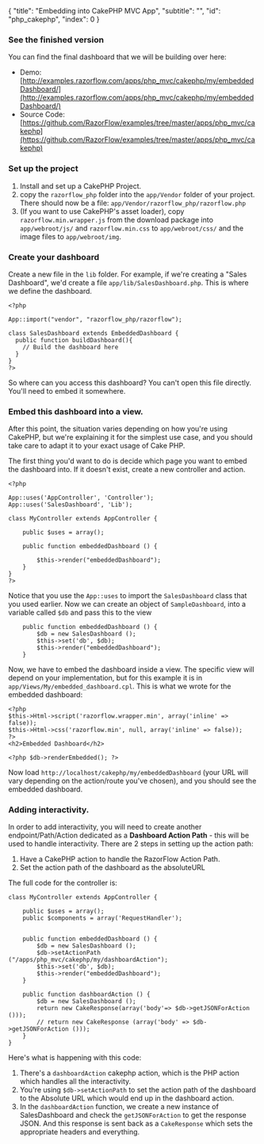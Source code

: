 <meta>
{
  "title": "Embedding into CakePHP MVC App",
  "subtitle": "",
  "id": "php_cakephp",
  "index": 0
}
</meta>

### See the finished version

You can find the final dashboard that we will be building over here:

* Demo: [http://examples.razorflow.com/apps/php_mvc/cakephp/my/embeddedDashboard/](http://examples.razorflow.com/apps/php_mvc/cakephp/my/embeddedDashboard/)
* Source Code: [https://github.com/RazorFlow/examples/tree/master/apps/php_mvc/cakephp](https://github.com/RazorFlow/examples/tree/master/apps/php_mvc/cakephp)

### Set up the project

1. Install and set up a CakePHP Project.
2. copy the `razorflow_php` folder into the `app/Vendor` folder of your project. There should now be a file: `app/Vendor/razorflow_php/razorflow.php`
3. (If you want to use CakePHP's asset loader), copy `razorflow.min.wrapper.js` from the download package into `app/webroot/js/` and `razorflow.min.css` to `app/webroot/css/` and the image files to `app/webroot/img`.

### Create your dashboard

Create a new file in the `lib` folder. For example, if we're creating a "Sales Dashboard", we'd create a file `app/lib/SalesDashboard.php`. This is where we define the dashboard.

~~~
<?php

App::import("vendor", "razorflow_php/razorflow");

class SalesDashboard extends EmbeddedDashboard {
  public function buildDashboard(){
  	// Build the dashboard here
  }
}
?>
~~~

So where can you access this dashboard? You can't open this file directly. You'll need to embed it somewhere.

### Embed this dashboard into a view.

After this point, the situation varies depending on how you're using CakePHP, but we're explaining it for the simplest use case, and you should take care to adapt it to your exact usage of Cake PHP.

The first thing you'd want to do is decide which page you want to embed the dashboard into. If it doesn't exist, create a new controller and action.

~~~
<?php

App::uses('AppController', 'Controller');
App::uses('SalesDashboard', 'Lib');

class MyController extends AppController {

	public $uses = array();

	public function embeddedDashboard () {

		$this->render("embeddedDashboard");
	}
}
?>
~~~

Notice that you use the `App::uses` to import the `SalesDashboard` class that you used earlier. Now we can create an object of `SampleDashboard`, into a variable called `$db` and pass this to the view

~~~
	public function embeddedDashboard () {
		$db = new SalesDashboard ();
		$this->set('db', $db);
		$this->render("embeddedDashboard");
	}
~~~

Now, we have to embed the dashboard inside a view. The specific view will depend on your implementation, but for this example it is in `app/Views/My/embedded_dashboard.cpl`. This is what we wrote for the embedded dashboard:

~~~
<?php
$this->Html->script('razorflow.wrapper.min', array('inline' => false));
$this->Html->css('razorflow.min', null, array('inline' => false));
?>
<h2>Embedded Dashboard</h2>

<?php $db->renderEmbedded(); ?>
~~~

Now load `http://localhost/cakephp/my/embeddedDashboard` (your URL will vary depending on the action/route you've chosen), and you should see the embedded dashboard.

### Adding interactivity.

In order to add interactivity, you will need to create another endpoint/Path/Action dedicated as a **Dashboard Action Path** - this will be used to handle interactivity. There are 2 steps in setting up the action path:

1. Have a CakePHP action to handle the RazorFlow Action Path.
2. Set the action path of the dashboard as the absoluteURL

The full code for the controller is:

~~~
class MyController extends AppController {

	public $uses = array();
	public $components = array('RequestHandler');


	public function embeddedDashboard () {
		$db = new SalesDashboard ();
		$db->setActionPath ("/apps/php_mvc/cakephp/my/dashboardAction");
		$this->set('db', $db);
		$this->render("embeddedDashboard");
	}

	public function dashboardAction () {
		$db = new SalesDashboard ();
		return new CakeResponse(array('body'=> $db->getJSONForAction ()));
		// return new CakeResponse (array('body' => $db->getJSONForAction ()));
	}
}
~~~

Here's what is happening with this code:

1. There's a `dashboardAction` cakephp action, which is the PHP action which handles all the interactivity.
2. You're using `$db->setActionPath` to set the action path of the dashboard to the Absolute URL which would end up in the dashboard action.
3. In the `dashboardAction` function, we create a new instance of SalesDashboard and check the `getJSONForAction` to get the response JSON. And this response is sent back as a `CakeResponse` which sets the appropriate headers and everything.


